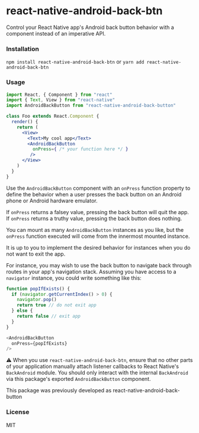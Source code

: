 # react-native-android-back-btn

Control your React Native app's Android back button behavior with a component instead of an imperative API. 

### Installation

`npm install react-native-android-back-btn` or
`yarn add react-native-android-back-btn`


### Usage


```jsx
import React, { Component } from "react"
import { Text, View } from "react-native"
import AndroidBackButton from "react-native-android-back-button"

class Foo extends React.Component {
  render() {
    return (
      <View>
        <Text>My cool app</Text>
        <AndroidBackButton
          onPress={ /* your function here */ }
         />
      </View>
    )
  }
}
```


Use the `AndroidBackButton` component with an `onPress` function property to define the behavior when a user presses the back button on an Android phone or Android hardware emulator.

If `onPress` returns a falsey value, pressing the back button will quit the app. If `onPress` returns a truthy value, pressing the back button does nothing.

You can mount as many `AndroidBackButton` instances as you like, but the `onPress` function executed will come from the innermost mounted instance.

It is up to you to implement the desired behavior for instances when you do not want to exit the app.

For instance, you may wish to use the back button to navigate back through routes in your app's navigation stack. Assuming you have access to a `navigator` instance, you could write something like this:


```js
function popIfExists() {
  if (navigator.getCurrentIndex() > 0) {
    navigator.pop()
    return true // do not exit app
  } else {
    return false // exit app
  }
}

<AndroidBackButton
  onPress={popIfExists}
/>

```

:warning: When you use `react-native-android-back-btn`, ensure that no other parts of your application manually attach listener callbacks to React Native's `BackAndroid` module. You should only interact with the internal `BackAndroid` via this package's exported `AndroidBackButton` component.

This package was previously developed as react-native-android-back-button 
### License

MIT
